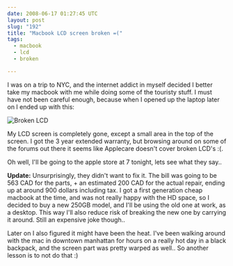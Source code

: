 ```yaml
---
date: 2008-06-17 01:27:45 UTC
layout: post
slug: "192"
title: "Macbook LCD screen broken =("
tags:
  - macbook
  - lcd
  - broken

---
```

<p>I was on a trip to NYC, and the internet addict in myself decided I better take my macbook with me while doing some of the touristy stuff. I must have not been careful enough, because when I opened up the laptop later on I ended up with this:</p>

<p><img src="http://evertpot.com/resources/images/posts/macbook.jpg" alt="Broken LCD" /></p>

<p>My LCD screen is completely gone, except a small area in the top of the screen. I got the 3 year extended warranty, but browsing around on some of the forums out there it seems like Applecare doesn't cover broken LCD's :(.</p>

<p>Oh well, I'll be going to the apple store at 7 tonight, lets see what they say..</p>

<p><b>Update:</b> Unsurprisingly, they didn't want to fix it. The bill was going to be 563 CAD for the parts, + an estimated 200 CAD for the actual repair, ending up at around 900 dollars including tax. I got a first generation cheap macbook at the time, and was not really happy with the HD space, so I decided to buy a new 250GB model, and I'll be using the old one at work, as a desktop. This way I'll also reduce risk of breaking the new one by carrying it around. Still an expensive joke though..</p>

<p>Later on I also figured it might have been the heat. I've been walking around with the mac in downtown manhattan for hours on a really hot day in a black backpack, and the screen part was pretty warped as well.. So another lesson is to not do that :)</p>
